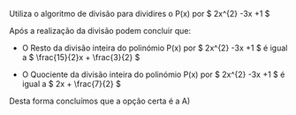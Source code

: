 
Utiliza o algoritmo de divisão para dividires o P(x) por $ 2x^{2} -3x +1 $


Após a realização da divisão podem concluir que: 

- O Resto da divisão inteira do polinómio P(x) por $ 2x^{2} -3x +1 $ é igual a $ \frac{15}{2}x + \frac{3}{2} $

- O Quociente da divisão inteira do polinómio P(x) por $ 2x^{2} -3x +1 $ é igual a $ 2x + \frac{7}{2}  $

Desta forma concluímos que a opção certa é a A)

